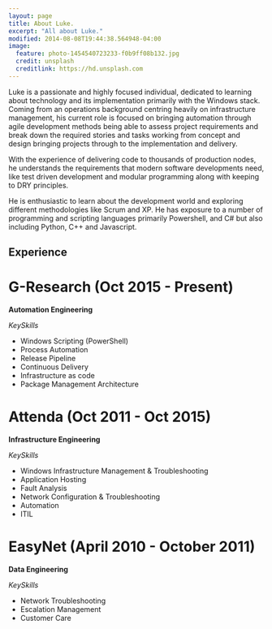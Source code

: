 ```yaml
---
layout: page
title: About Luke.
excerpt: "All about Luke."
modified: 2014-08-08T19:44:38.564948-04:00
image:
  feature: photo-1454540723233-f0b9ff08b132.jpg
  credit: unsplash
  creditlink: https://hd.unsplash.com
---
```




Luke is a passionate and highly focused individual, dedicated to learning about technology and its implementation primarily with the Windows stack. Coming from an operations background centring heavily on infrastructure management, his current role is focused on bringing automation through agile development methods being able to assess project requirements and break down the required stories and tasks working from concept and design bringing projects through to the implementation and delivery. 

With the experience of delivering code to thousands of production nodes, he understands the requirements that modern software developments need, like test driven development and modular programming along with keeping to DRY principles.

He is enthusiastic to learn about the development world and exploring different methodologies like Scrum and XP. He has exposure to a number of programming and scripting languages primarily Powershell, and C# but also including Python, C++ and Javascript.  

## Experience 

# G-Research (Oct 2015 - Present)
**Automation Engineering**


*KeySkills*

- Windows Scripting (PowerShell)
- Process Automation
- Release Pipeline
- Continuous Delivery
- Infrastructure as code
- Package Management Architecture 


# Attenda (Oct 2011 - Oct 2015)
**Infrastructure Engineering**

*KeySkills*

- Windows Infrastructure Management & Troubleshooting
- Application Hosting
- Fault Analysis 
- Network Configuration & Troubleshooting
- Automation
- ITIL


# EasyNet (April 2010 - October 2011)
**Data Engineering**

*KeySkills*

- Network Troubleshooting
- Escalation Management
- Customer Care
